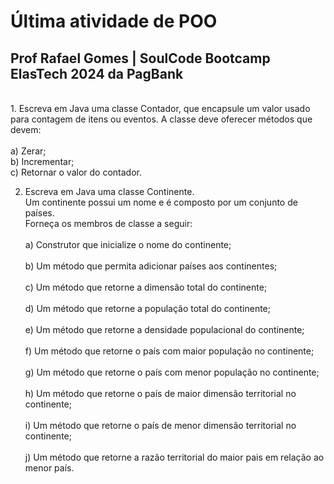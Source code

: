 # Última atividade de POO

## Prof Rafael Gomes | SoulCode Bootcamp ElasTech 2024 da PagBank

<br>
1. Escreva em Java uma classe Contador, que encapsule um valor usado para contagem de
   itens ou eventos. A classe deve oferecer métodos que devem:
   <br>
      <br>a) Zerar;
      <br>b) Incrementar;
      <br>c) Retornar o valor do contador.

2. Escreva em Java uma classe Continente. <br>
   Um continente possui um nome e é composto por um conjunto de países.<br>
   Forneça os membros de classe a seguir:
   <br><br>a) Construtor que inicialize o nome do continente;
   <br><br>b) Um método que permita adicionar países aos continentes;
   <br><br>c) Um método que retorne a dimensão total do continente;
   <br><br>d) Um método que retorne a população total do continente;
   <br><br>e) Um método que retorne a densidade populacional do continente;
   <br><br>f) Um método que retorne o país com maior população no continente;
   <br><br>g) Um método que retorne o país com menor população no continente;
   <br><br>h) Um método que retorne o país de maior dimensão territorial no continente;
   <br><br>i) Um método que retorne o país de menor dimensão territorial no continente;
   <br><br>j) Um método que retorne a razão territorial do maior pais em relação ao menor país.